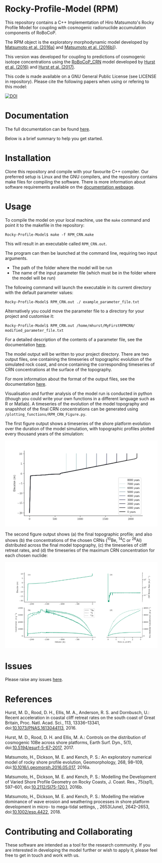 Rocky-Profile-Model (RPM)
=

This repository contains a C++ Implementation of Hiro Matsumoto's Rocky Profile Model for coupling with cosmogenic radionuclide accumulation components of RoBoCoP. 

The RPM object is the exploratory morphodynamic model developed by [Matsumoto et al. (2016a)](https://doi.org/10.1016/j.geomorph.2016.05.017) and [Matsumoto et al. (2016b)](http://www.bioone.org/doi/10.2112/SI75-120.1)).

This version was developed for coupling to predictions of cosmogenic isotope concentrations using the [RoBoCoP_CRN](https://github.com/mdhurst1/RoBoCoP_CRN/) model developed by [Hurst et al. (2016)](http://www.pnas.org/content/113/47/13336.abstract) and [Hurst et al. (2017)](http://www.earth-surf-dynam.net/5/67/2017/).

This code is made available on a GNU General Public License (see LICENSE in repository). Please cite the following papers when using or refering to this model:

[![DOI](https://zenodo.org/badge/92949754.svg)](https://zenodo.org/badge/latestdoi/92949754)

Documentation
==

The full documentation can be found [here](https://rocky-profile-model.readthedocs.io/en/joss-paper/).

Below is a brief summary to help you get started.

Installation
==

Clone this repository and compile with your favourite C++ compiler. 
Our preferred setup is Linux and the GNU compilers, and the repository contains make files for compiling the software. 
There is more information about software requirements available on the [documentation webpage]( https://rocky-profile-model.readthedocs.io/en/joss-paper/).

Usage
==

To compile the model on your local machine, use the `make` command and point it to the makefile in the repository:
```
Rocky-Profile-Model$ make -f RPM_CRN.make
```
This will result in an executable called `RPM_CRN.out`. 

The program can then be launched at the command line, requiring two input arguments.
* The path of the folder where the model will be run
* The name of the input parameter file (which must be in the folder where the model will be run)

The following command will launch the executable in its current directory with the default parameter values:
```
Rocky-Profile-Model$ RPM_CRN.out ./ example_parameter_file.txt
```
Alternatively you could move the parameter file to a directory for your project and customise it:
```
Rocky-Profile-Model$ RPM_CRN.out /home/mhurst/MyFirstRPMCRN/ modified_parameter_file.txt
```
For a detailed description of the contents of a parameter file, see the documentation [here](https://rocky-profile-model.readthedocs.io/en/joss-paper/).

The model output will be written to your project directory. There are two output files, one containing the timeseries of topographic evolution of the simulated rock coast, and once containing the corresponding timeseries of CRN concentrations at the surface of the topography.

For more information about the format of the output files, see the documentation [here](https://rocky-profile-model.readthedocs.io/en/joss-paper/).

Visualisation and further analysis of the model run is conducted in python (though you could write your own functions in a different language such as R or Matlab). A timeseries of the evolution of the model topography and snapshhot of the final CRN concentrations can be generated using `/plotting_functions/RPM_CRN_Figure.py`.

The first figure output shows a timeseries of the shore platform evolution over the duration of the model simulation, with topographic profiles plotted every thousand years of the simulation:

![Evolution](docs/user-guide/img/Evolution.png "Evolution")

The second figure output shows (a) the final topographic profile; and also shows (b) the concentrations of the chosen CRNs (<sup>10</sup>Be, <sup>14</sup>C or <sup>26</sup>Al) distributed across the final model topography, (c) the timeseries of cliff retreat rates, and (d) the timeseries of the maximum CRN concentration for each chosen nuclide:

![Profile and Concentrations](docs/user-guide/img/ProfileConcentrations.png "Profile and Concentrations")

Issues
==

Please raise any issues [here](https://github.com/mdhurst1/Rocky-Profile-Model/issues).

References
==

Hurst, M. D., Rood, D. H., Ellis, M. A., Anderson, R. S. and Dornbusch, U.: Recent acceleration in coastal cliff retreat rates on the south coast of Great Britain, Proc. Natl. Acad. Sci., 113, 13336–13341, doi:[10.1073/PNAS.1613044113](https://doi.org/10.1073/PNAS.1613044113), 2016.

Hurst, M. D., Rood, D. H. and Ellis, M. A.: Controls on the distribution of cosmogenic 10Be across shore platforms, Earth Surf. Dyn., 5(1), doi:[10.5194/esurf-5-67-2017](https://doi.org/10.5194/esurf-5-67-2017), 2017.

Matsumoto, H., Dickson, M. E. and Kench, P. S.: An exploratory numerical model of rocky shore profile evolution, Geomorphology, 268, 98–109, doi:[10.1016/j.geomorph.2016.05.017](https://doi.org/10.1016/j.geomorph.2016.05.017), 2016a.

Matsumoto, H., Dickson, M. E. and Kench, P. S.: Modelling the Development of Varied Shore Profile Geometry on Rocky Coasts, J. Coast. Res., 75(sp1), 597–601, doi:[10.2112/SI75-120.1](https://doi.org/10.2112/SI75-120.1), 2016b.

Matsumoto, H., Dickson, M. E. and Kench, P. S.: Modelling the relative dominance of wave erosion and weathering processes in shore platform development in micro- to mega-tidal settings, , 2653(June), 2642–2653, doi:[10.1002/esp.4422](https://doi.org/10.1002/esp.4422), 2018.

Contributing and Collaborating
==

These software are intended as a tool for the research community. If you are interested in developing the model further or wish to apply it, please feel free to get in touch and work with us. 
